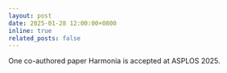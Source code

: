 ```yaml
---
layout: post
date: 2025-01-28 12:00:00+0800
inline: true
related_posts: false
---
```


One co-authored paper Harmonia is accepted at ASPLOS 2025.
